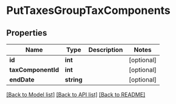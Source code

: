 # PutTaxesGroupTaxComponents

## Properties
Name | Type | Description | Notes
------------ | ------------- | ------------- | -------------
**id** | **int** |  | [optional] 
**taxComponentId** | **int** |  | [optional] 
**endDate** | **string** |  | [optional] 

[[Back to Model list]](../../README.md#documentation-for-models) [[Back to API list]](../../README.md#documentation-for-api-endpoints) [[Back to README]](../../README.md)

